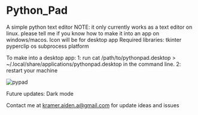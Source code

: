 # Python_Pad
A simple python text editor
NOTE: it only currently works as a text editor on linux. please tell me if you know how to make it into an app on windows/macos.
Icon will be for desktop app
Required libraries:
  tkinter
  pyperclip
  os
  subprocess
  platform

To make into a desktop app:
1: run cat /path/to/pythonpad.desktop > ~/.local/share/applications/pythonpad.desktop in the command line.
2: restart your machine


![pypad](https://github.com/user-attachments/assets/83c08642-abda-4f86-a97b-daeacb7ccd3f)

Future updates: Dark mode

Contact me at kramer.aiden.a@gmail.com for update ideas and issues

